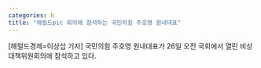 ```yaml
---
categories: h
title: "헤럴드pic 회의에 참석하는 국민의힘 주호영 원내대표"
---
```

[헤럴드경제=이상섭 기자] 국민의힘 주호영 원내대표가 26일 오전 국회에서 열린 비상대책위원회의에 참석하고 있다.
